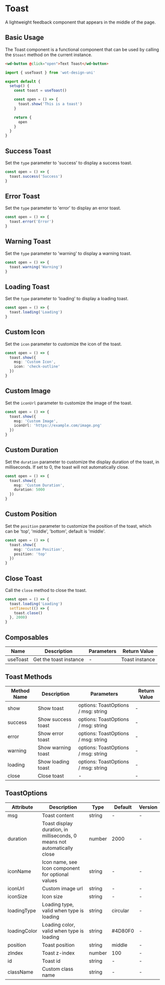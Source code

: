 # Toast

A lightweight feedback component that appears in the middle of the page.

## Basic Usage

The Toast component is a functional component that can be used by calling the `$toast` method on the current instance.

```html
<wd-button @click="open">Text Toast</wd-button>
```

```typescript
import { useToast } from 'wot-design-uni'

export default {
  setup() {
    const toast = useToast()

    const open = () => {
      toast.show('This is a toast')
    }

    return {
      open
    }
  }
}
```

## Success Toast

Set the `type` parameter to 'success' to display a success toast.

```typescript
const open = () => {
  toast.success('Success')
}
```

## Error Toast

Set the `type` parameter to 'error' to display an error toast.

```typescript
const open = () => {
  toast.error('Error')
}
```

## Warning Toast

Set the `type` parameter to 'warning' to display a warning toast.

```typescript
const open = () => {
  toast.warning('Warning')
}
```

## Loading Toast

Set the `type` parameter to 'loading' to display a loading toast.

```typescript
const open = () => {
  toast.loading('Loading')
}
```

## Custom Icon

Set the `icon` parameter to customize the icon of the toast.

```typescript
const open = () => {
  toast.show({
    msg: 'Custom Icon',
    icon: 'check-outline'
  })
}
```

## Custom Image

Set the `iconUrl` parameter to customize the image of the toast.

```typescript
const open = () => {
  toast.show({
    msg: 'Custom Image',
    iconUrl: 'https://example.com/image.png'
  })
}
```

## Custom Duration

Set the `duration` parameter to customize the display duration of the toast, in milliseconds. If set to 0, the toast will not automatically close.

```typescript
const open = () => {
  toast.show({
    msg: 'Custom Duration',
    duration: 5000
  })
}
```

## Custom Position

Set the `position` parameter to customize the position of the toast, which can be 'top', 'middle', 'bottom', default is 'middle'.

```typescript
const open = () => {
  toast.show({
    msg: 'Custom Position',
    position: 'top'
  })
}
```

## Close Toast

Call the `close` method to close the toast.

```typescript
const open = () => {
  toast.loading('Loading')
  setTimeout(() => {
    toast.close()
  }, 2000)
}
```

## Composables

| Name | Description | Parameters | Return Value |
|---------|---------|---------|------|
| useToast | Get the toast instance | - | Toast instance |

## Toast Methods

| Method Name | Description | Parameters | Return Value |
|---------|---------|---------|------|
| show | Show toast | options: ToastOptions / msg: string | - |
| success | Show success toast | options: ToastOptions / msg: string | - |
| error | Show error toast | options: ToastOptions / msg: string | - |
| warning | Show warning toast | options: ToastOptions / msg: string | - |
| loading | Show loading toast | options: ToastOptions / msg: string | - |
| close | Close toast | - | - |

## ToastOptions

| Attribute | Description | Type | Default | Version |
|---------|---------|---------|---------|------|
| msg | Toast content | string | - | - |
| duration | Toast display duration, in milliseconds, 0 means not automatically close | number | 2000 | - |
| iconName | Icon name, see Icon component for optional values | string | - | - |
| iconUrl | Custom image url | string | - | - |
| iconSize | Icon size | string | - | - |
| loadingType | Loading type, valid when type is loading | string | circular | - |
| loadingColor | Loading color, valid when type is loading | string | #4D80F0 | - |
| position | Toast position | string | middle | - |
| zIndex | Toast z-index | number | 100 | - |
| id | Toast id | string | - | - |
| className | Custom class name | string | - | - |